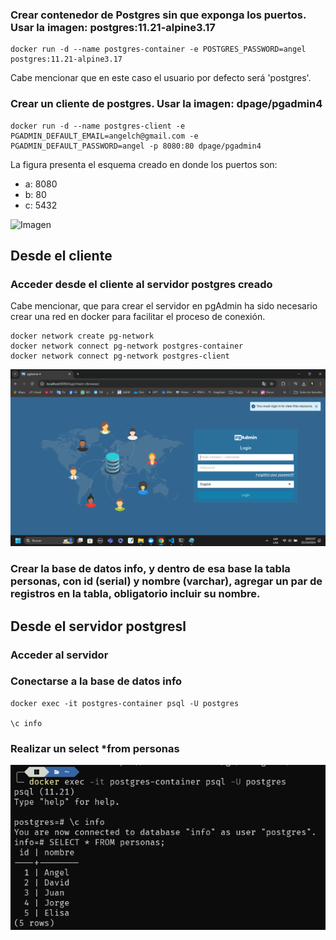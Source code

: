 ### Crear contenedor de Postgres sin que exponga los puertos. Usar la imagen: postgres:11.21-alpine3.17

```
docker run -d --name postgres-container -e POSTGRES_PASSWORD=angel postgres:11.21-alpine3.17
```

Cabe mencionar que en este caso el usuario por defecto será 'postgres'.

### Crear un cliente de postgres. Usar la imagen: dpage/pgadmin4

```
docker run -d --name postgres-client -e PGADMIN_DEFAULT_EMAIL=angelch@gmail.com -e PGADMIN_DEFAULT_PASSWORD=angel -p 8080:80 dpage/pgadmin4
```

La figura presenta el esquema creado en donde los puertos son:

- a: 8080
- b: 80
- c: 5432

![Imagen](img/esquema-ejercicio3.PNG)

## Desde el cliente

### Acceder desde el cliente al servidor postgres creado
Cabe mencionar, que para crear el servidor en pgAdmin ha sido necesario crear una red en docker para facilitar el proceso de conexión.

```
docker network create pg-network
docker network connect pg-network postgres-container
docker network connect pg-network postgres-client
```

![Imagen](img/pgadminLocal.png)

### Crear la base de datos info, y dentro de esa base la tabla personas, con id (serial) y nombre (varchar), agregar un par de registros en la tabla, obligatorio incluir su nombre.

## Desde el servidor postgresl
### Acceder al servidor
### Conectarse a la base de datos info

```
docker exec -it postgres-container psql -U postgres

\c info
```

### Realizar un select *from personas

![Imagen](img/selectInfo.png)
